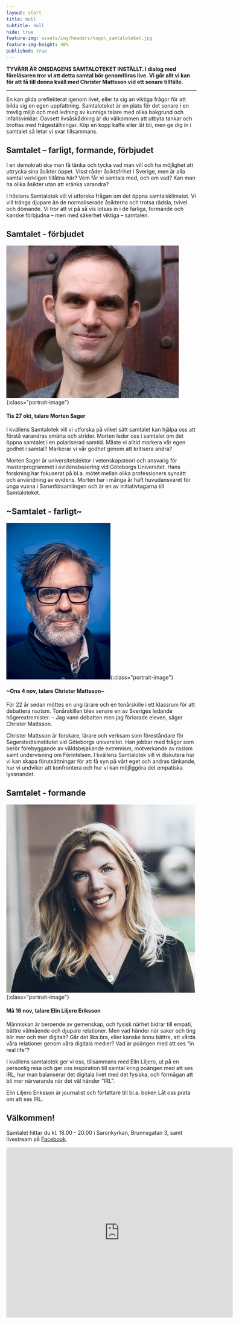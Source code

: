 ```yaml
---
layout: start
title: null
subtitle: null
hide: true
feature-img: assets/img/headers/topp\_samtaloteket.jpg
feature-img-height: 40%
published: true
---
```


**TYVÄRR ÄR ONSDAGENS SAMTALOTEKET INSTÄLLT. I dialog med föreläsaren tror vi att detta samtal bör genomföras live. Vi gör allt vi kan för att få till denna kväll med Christer Mattsson vid ett senare tillfälle.**

---

En kan glida oreflekterat igenom livet, eller ta sig an viktiga
frågor för att bilda sig en egen uppfattning. Samtaloteket är en plats för det
senare i en trevlig miljö och med ledning av kunniga talare med olika bakgrund
och infallsvinklar. Oavsett livsåskådning är du välkommen att utbyta tankar
och brottas med frågeställningar. Köp en kopp kaffe eller låt bli, men ge dig
in i samtalet så letar vi svar tillsammans.

## Samtalet – farligt, formande, förbjudet
I en demokrati ska man få tänka och tycka vad man vill och ha möjlighet att
uttrycka sina åsikter öppet. Visst råder åsiktsfrihet i Sverige, men är alla
samtal verkligen tillåtna här? Vem får vi samtala med, och om vad? Kan man ha
olika åsikter utan att kränka varandra?

I höstens Samtalotek vill vi utforska frågan om det öppna samtalsklimatet. Vi
vill tränga djupare än de normaliserade åsikterna och trotsa rädsla, tvivel och
dömande. Vi tror att vi på så vis lotsas in i de farliga, formande och kanske
förbjudna – men med säkerhet viktiga – samtalen.

## Samtalet - förbjudet
![Morten Sager](assets/img/speakers/morten_sager.jpg 'Morten Sager'){:class="portrait-image"}
#### Tis 27 okt, talare Morten Sager
I kvällens Samtalotek vill vi utforska på vilket sätt samtalet kan hjälpa oss
att förstå varandras smärta och strider. Morten leder oss i samtalet om det
öppna samtalet i en polariserad samtid. Måste vi alltid markera vår egen godhet
i samtal? Markerar vi vår godhet genom att kritisera andra?

Morten Sager är universitetslektor i vetenskapsteori och ansvarig för
masterprogrammet i evidensbasering vid Göteborgs Universitet. Hans forskning
har fokuserat på bl.a. mötet mellan olika professioners synsätt och användning
av evidens. Morten har i många år haft huvudansvaret för unga vuxna i
Saronförsamlingen och är en av initiativtagarna till Samtaloteket. 

## ~Samtalet - farligt~
![Christer Mattsson](assets/img/speakers/christer_mattsson.jpg 'Christer Mattsson'){:class="portrait-image"}
#### ~Ons 4 nov, talare Christer Mattsson~
För 22 år sedan möttes en ung lärare och en tonårskille i ett klassrum för att
debattera nazism. Tonårskillen blev senare en av Sveriges ledande
högerextremister. – Jag vann debatten men jag förlorade eleven, säger Christer
Mattsson.

Christer Mattsson är forskare, lärare och verksam som föreståndare för
Segerstedtsinstitutet vid Göteborgs universitet. Han jobbar med frågor som
berör förebyggande av våldsbejakande extremism, motverkande av rasism samt
undervisning om Förintelsen. I kvällens Samtalotek vill vi diskutera hur vi kan
skapa förutsättningar för att få syn på vårt eget och andras tänkande, hur vi
undviker att konfrontera och hur vi kan möjliggöra det empatiska lyssnandet.

## Samtalet - formande
![Elin Liljero Eriksson](assets/img/speakers/elin_liljero_eriksson.jpg 'Elin Liljero Eriksson'){:class="portrait-image"}
#### Må 16 nov, talare Elin Liljero Eriksson
Människan är beroende av gemenskap, och fysisk närhet bidrar till empati,
bättre välmående och djupare relationer. Men vad händer när saker och ting blir
mer och mer digitalt? Går det lika bra, eller kanske ännu bättre, att vårda
våra relationer genom våra digitala medier? Vad är poängen med att ses ”in real
life”?

I kvällens samtalotek ger vi oss, tillsammans med Elin Liljero, ut på en
personlig resa och ger oss inspiration till samtal kring poängen med att ses
IRL, hur man balanserar det digitala livet med det fysiska, och förmågan att
bli mer närvarande när det väl händer ”IRL”.

Elin Liljero Eriksson är journalist och författare till bl.a. boken Låt oss
prata om att ses IRL.

## Välkommen!
Samtalet hittar du kl. 18.00 - 20.00 i Saronkyrkan, Brunnsgatan 3, samt livestream på [Facebook](https://www.facebook.com/samtaloteket).

<div style="text-align: center">
  <iframe src="https://www.google.com/maps/embed?pb=!1m18!1m12!1m3!1d2132.3718320570456!2d11.956558816461845!3d57.693152348149134!2m3!1f0!2f0!3f0!3m2!1i1024!2i768!4f13.1!3m3!1m2!1s0x464ff36b50b081f3%3A0xc57eeab66ec83bbd!2sSaronf%C3%B6rsamlingen%20i%20G%C3%B6teborg!5e0!3m2!1sen!2sse!4v1601122914042!5m2!1sen!2sse" width="600" height="450" frameborder="0" style="border:0; padding:0" allowfullscreen></iframe>
</div>
